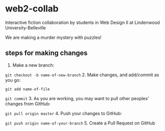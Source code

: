 # web2-collab
Interactive fiction collaboration by students in Web Design II at Lindenwood University-Belleville

We are making a murder mystery with puzzles!


## steps for making changes
1. Make a new branch:

  `git checkout -b name-of-new-branch`
2. Make changes, and add/commit as you go:

  `git add name-of-file`
  
  `git commit`
3. As you are working, you may want to pull other peoples' changes from GitHub:

  `git pull origin master`
4. Push your changes to GitHub:

  `git push origin name-of-your-branch`
5. Create a Pull Request on GitHub
